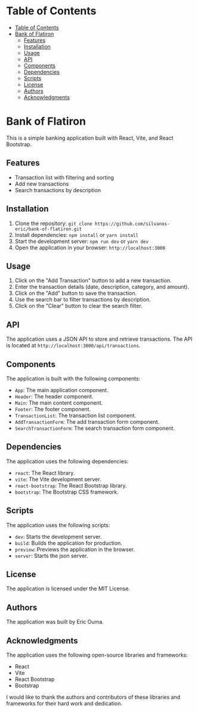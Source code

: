 # Table of Contents

- [Table of Contents](#table-of-contents)
- [Bank of Flatiron](#bank-of-flatiron)
  - [Features](#features)
  - [Installation](#installation)
  - [Usage](#usage)
  - [API](#api)
  - [Components](#components)
  - [Dependencies](#dependencies)
  - [Scripts](#scripts)
  - [License](#license)
  - [Authors](#authors)
  - [Acknowledgments](#acknowledgments)


# Bank of Flatiron

This is a simple banking application built with React, Vite, and React Bootstrap.

## Features

*   Transaction list with filtering and sorting
*   Add new transactions
*   Search transactions by description

## Installation

1.  Clone the repository: `git clone https://github.com/silvanos-eric/bank-of-flatiron.git`
2.  Install dependencies: `npm install` or `yarn install`
3.  Start the development server: `npm run dev` or `yarn dev`
4.  Open the application in your browser: `http://localhost:3000`

## Usage

1.  Click on the "Add Transaction" button to add a new transaction.
2.  Enter the transaction details (date, description, category, and amount).
3.  Click on the "Add" button to save the transaction.
4.  Use the search bar to filter transactions by description.
5.  Click on the "Clear" button to clear the search filter.

## API

The application uses a JSON API to store and retrieve transactions. The API is located at `http://localhost:3000/api/transactions`.

## Components

The application is built with the following components:

*   `App`: The main application component.
*   `Header`: The header component.
*   `Main`: The main content component.
*   `Footer`: The footer component.
*   `TransactionList`: The transaction list component.
*   `AddTransactionForm`: The add transaction form component.
*   `SearchTransactionForm`: The search transaction form component.

## Dependencies

The application uses the following dependencies:

*   `react`: The React library.
*   `vite`: The Vite development server.
*   `react-bootstrap`: The React Bootstrap library.
*   `bootstrap`: The Bootstrap CSS framework.

## Scripts

The application uses the following scripts:

*   `dev`: Starts the development server.
*   `build`: Builds the application for production.
*   `preview`: Previews the application in the browser.
*   `server`: Starts the json server.

## License

The application is licensed under the MIT License.

## Authors

The application was built by Eric Ouma.

## Acknowledgments

The application uses the following open-source libraries and frameworks:

*   React
*   Vite
*   React Bootstrap
*   Bootstrap

I would like to thank the authors and contributors of these libraries and frameworks for their hard work and dedication.